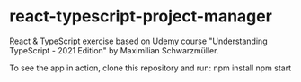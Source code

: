 # react-typescript-project-manager
React & TypeScript exercise based on Udemy course "Understanding TypeScript - 2021 Edition" by Maximilian Schwarzmüller.

To see the app in action, clone this repository and run:
npm install
npm start
